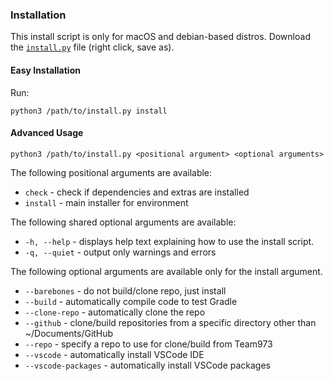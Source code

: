 ### Installation

This install script is only for macOS and debian-based distros. Download the [`install.py`](https://raw.githubusercontent.com/Team973/greybots-skeleton/master/install.py) file (right click, save as).

#### Easy Installation

Run:

    python3 /path/to/install.py install

#### Advanced Usage

    python3 /path/to/install.py <positional argument> <optional arguments>

The following positional arguments are available:

-   `check` - check if dependencies and extras are installed
-   `install` - main installer for environment

The following shared optional arguments are available:

-   `-h, --help` - displays help text explaining how to use the install script.
-   `-q, --quiet` - output only warnings and errors

The following optional arguments are available only for the install argument.

-   `--barebones` - do not build/clone repo, just install
-   `--build` - automatically compile code to test Gradle
-   `--clone-repo` - automatically clone the repo
-   `--github` - clone/build repositories from a specific directory other than ~/Documents/GitHub
-   `--repo` - specify a repo to use for clone/build from Team973
-   `--vscode` - automatically install VSCode IDE
-   `--vscode-packages` - automatically install VSCode packages
